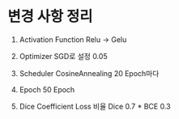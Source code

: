# 변경 사항 정리
1. Activation Function
Relu -> Gelu

2. Optimizer
SGD로 설정 0.05

3. Scheduler
CosineAnnealing 20 Epoch마다 

4. Epoch
50 Epoch

5. Dice Coefficient Loss 비율
Dice 0.7 * BCE 0.3


